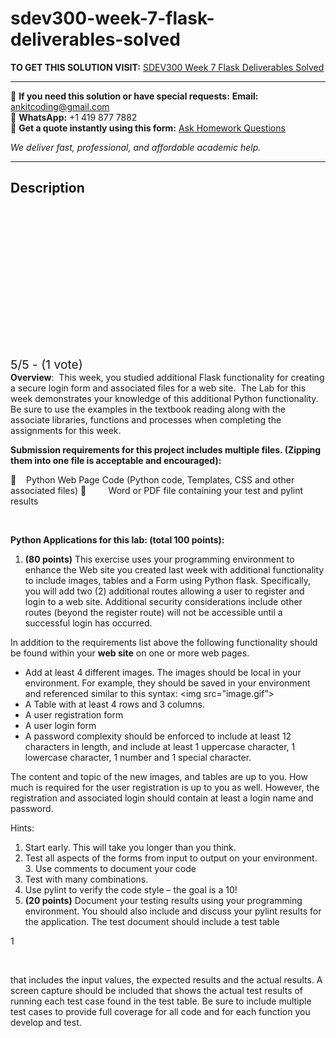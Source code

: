 # sdev300-week-7-flask-deliverables-solved
**TO GET THIS SOLUTION VISIT:** [SDEV300 Week 7 Flask Deliverables Solved](https://www.ankitcodinghub.com/product/sdev300-week-7-flask-deliverables-solved/)


---

📩 **If you need this solution or have special requests:** **Email:** ankitcoding@gmail.com  
📱 **WhatsApp:** +1 419 877 7882  
📄 **Get a quote instantly using this form:** [Ask Homework Questions](https://www.ankitcodinghub.com/services/ask-homework-questions/)

*We deliver fast, professional, and affordable academic help.*

---

<h2>Description</h2>



<div class="kk-star-ratings kksr-auto kksr-align-center kksr-valign-top" data-payload="{&quot;align&quot;:&quot;center&quot;,&quot;id&quot;:&quot;102038&quot;,&quot;slug&quot;:&quot;default&quot;,&quot;valign&quot;:&quot;top&quot;,&quot;ignore&quot;:&quot;&quot;,&quot;reference&quot;:&quot;auto&quot;,&quot;class&quot;:&quot;&quot;,&quot;count&quot;:&quot;1&quot;,&quot;legendonly&quot;:&quot;&quot;,&quot;readonly&quot;:&quot;&quot;,&quot;score&quot;:&quot;5&quot;,&quot;starsonly&quot;:&quot;&quot;,&quot;best&quot;:&quot;5&quot;,&quot;gap&quot;:&quot;4&quot;,&quot;greet&quot;:&quot;Rate this product&quot;,&quot;legend&quot;:&quot;5\/5 - (1 vote)&quot;,&quot;size&quot;:&quot;24&quot;,&quot;title&quot;:&quot;SDEV300 Week 7 Flask Deliverables Solved&quot;,&quot;width&quot;:&quot;138&quot;,&quot;_legend&quot;:&quot;{score}\/{best} - ({count} {votes})&quot;,&quot;font_factor&quot;:&quot;1.25&quot;}">

<div class="kksr-stars">

<div class="kksr-stars-inactive">
            <div class="kksr-star" data-star="1" style="padding-right: 4px">


<div class="kksr-icon" style="width: 24px; height: 24px;"></div>
        </div>
            <div class="kksr-star" data-star="2" style="padding-right: 4px">


<div class="kksr-icon" style="width: 24px; height: 24px;"></div>
        </div>
            <div class="kksr-star" data-star="3" style="padding-right: 4px">


<div class="kksr-icon" style="width: 24px; height: 24px;"></div>
        </div>
            <div class="kksr-star" data-star="4" style="padding-right: 4px">


<div class="kksr-icon" style="width: 24px; height: 24px;"></div>
        </div>
            <div class="kksr-star" data-star="5" style="padding-right: 4px">


<div class="kksr-icon" style="width: 24px; height: 24px;"></div>
        </div>
    </div>

<div class="kksr-stars-active" style="width: 138px;">
            <div class="kksr-star" style="padding-right: 4px">


<div class="kksr-icon" style="width: 24px; height: 24px;"></div>
        </div>
            <div class="kksr-star" style="padding-right: 4px">


<div class="kksr-icon" style="width: 24px; height: 24px;"></div>
        </div>
            <div class="kksr-star" style="padding-right: 4px">


<div class="kksr-icon" style="width: 24px; height: 24px;"></div>
        </div>
            <div class="kksr-star" style="padding-right: 4px">


<div class="kksr-icon" style="width: 24px; height: 24px;"></div>
        </div>
            <div class="kksr-star" style="padding-right: 4px">


<div class="kksr-icon" style="width: 24px; height: 24px;"></div>
        </div>
    </div>
</div>


<div class="kksr-legend" style="font-size: 19.2px;">
            5/5 - (1 vote)    </div>
    </div>
<strong>Overview</strong>:&nbsp; This week, you studied additional Flask functionality for creating a secure login form and associated files for a web site.&nbsp; The Lab for this week demonstrates your knowledge of this additional Python functionality. Be sure to use the examples in the textbook reading along with the associate libraries, functions and processes when completing the assignments for this week.

<strong>Submission requirements for this project includes multiple files. (Zipping them into one file is acceptable and encouraged): </strong>

 &nbsp;&nbsp; Python Web Page Code (Python code, Templates, CSS and other associated files)  &nbsp;&nbsp;&nbsp;&nbsp;&nbsp;&nbsp;&nbsp; Word or PDF file containing your test and pylint results

&nbsp;

<strong>Python Applications for this lab: (total 100 points): </strong>

<ol>
<li><strong>(80 points)</strong> This exercise uses your programming environment to enhance the Web site you created last week with additional functionality to include images, tables and a Form using Python flask. Specifically, you will add two (2) additional routes allowing a user to register and login to a web site. Additional security considerations include other routes (beyond the register route) will not be accessible until a successful login has occurred.</li>
</ol>
In addition to the requirements list above the following functionality should be found within your <strong>web site</strong> on one or more web pages.

<ul>
<li>Add at least 4 different images. The images should be local in your environment. For example, they should be saved in your environment and referenced similar to this syntax: &lt;img src=”image.gif”&gt;</li>
<li>A Table with at least 4 rows and 3 columns.</li>
<li>A user registration form</li>
<li>A user login form</li>
<li>A password complexity should be enforced to include at least 12 characters in length, and include at least 1 uppercase character, 1 lowercase character, 1 number and 1 special character.</li>
</ul>
The content and topic of the new images, and tables are up to you. How much is required for the user registration is up to you as well. However, the registration and associated login should contain at least a login name and password.

Hints:

<ol>
<li>Start early. This will take you longer than you think.</li>
<li>Test all aspects of the forms from input to output on your environment. 3. Use comments to document your code</li>
<li>Test with many combinations.</li>
<li>Use pylint to verify the code style – the goal is a 10!</li>
<li><strong>(20 points)</strong> Document your testing results using your programming environment. You should also include and discuss your pylint results for the application. The test document should include a test table</li>
</ol>
1

&nbsp;

that includes the input values, the expected results and the actual results. A screen capture should be included that shows the actual test results of running each test case found in the test table. Be sure to include multiple test cases to provide full coverage for all code and for each function you develop and test.

&nbsp;
